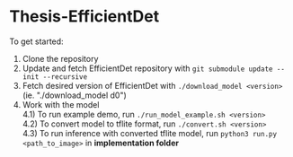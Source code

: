# Thesis-EfficientDet

To get started:

1) Clone the repository
2) Update and fetch EfficientDet repository with `git submodule update --init --recursive`
3) Fetch desired version of EfficientDet with `./download_model <version>`  
   (ie. "./download_model d0")
4) Work with the model  
4.1) To run example demo, run `./run_model_example.sh <version>`   
4.2) To convert model to tflite format, run `./convert.sh <version>`  
4.3) To run inference with converted tflite model, run `python3 run.py <path_to_image>` in **implementation folder**  
